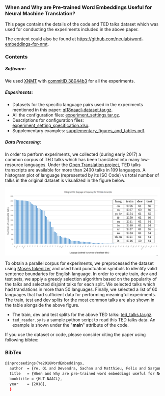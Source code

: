 ### When and Why are Pre-trained Word Embeddings Useful for Neural Machine Translation?

This page contains the details of the code and TED talks dataset which was used for conducting the experiments included in the above paper. 

The content could also be found at <https://github.com/neulab/word-embeddings-for-nmt>.

### Contents

##### Software:
We used [XNMT](https://github.com/neulab/xnmt) with [commitID 38044b3](https://github.com/neulab/xnmt/tree/38044b36e6263b2608bede28b4e5cf3e4e7accda) for all the experiments.

##### Experiments:

* Datasets for the specific language pairs used in the experiments mentioned in this paper: [qi18naacl-dataset.tar.gz](http://www.phontron.com/data/qi18naacl-dataset.tar.gz).
* All the configuration files: [experiment_settings.tar.gz](supplementary/experiment_settings.tar.gz).
* Descriptions for configuration files: [experiment\_setting\_specification.xlsx](supplementary/experiment_setting_specification.xlsx).
* Supplementary examples: [supplementary\_figures\_and\_tables.pdf](supplementary/supplementary_figures_and_tables.pdf).

##### Data Processing:
In order to perform experiments, we collected (during early 2017) a common corpus of TED talks which has been translated into many low-resource languages.
Under the [Open Translation project](https://www.ted.com/participate/translate), 
TED talks transcripts are available for more than 2400 talks in 109 languages. 
A histogram plot of language (represented by its ISO Code) vs total number of talks 
in the original dataset is visualized in the figure below.

![TED Talks statistics](images/ted.png)

To obtain a parallel corpus for experiments, we preprocessed the dataset using [Moses tokenizer](https://github.com/moses-smt/mosesdecoder/blob/master/scripts/tokenizer/tokenizer.perl) 
and used hard punctuation symbols to identify valid sentence boundaries for English language. 
In order to create train, dev and test sets, we apply a greedy selection algorithm based on the 
popularity of the talks and selected disjoint talks for each split. We selected talks which had 
translations in more than 50 languages. Finally, we selected a list of 60 languages that had 
sufficient data for performing meaningful experiments.
The train, test and dev splits for the most common talks are also shown in the table alongside the above figure.

* The train, dev and test splits for the above TED talks: [ted_talks.tar.gz](http://phontron.com/data/ted_talks.tar.gz).
* ``ted_reader.py`` is a sample python script to read this TED talks data. An example is shown under the "__main__" attribute of the code. 


If you use the dataset or code, please consider citing the paper using following bibtex:

### BibTex
```bash
@inproceedings{Ye2018WordEmbeddings,
  author  = {Ye, Qi and Devendra, Sachan and Matthieu, Felix and Sarguna, Padmanabhan and Graham, Neubig},
  title   = {When and Why are pre-trained word embeddings useful for Neural Machine Translation},
  booktitle = {HLT-NAACL},
  year    = {2018},
  }
```


